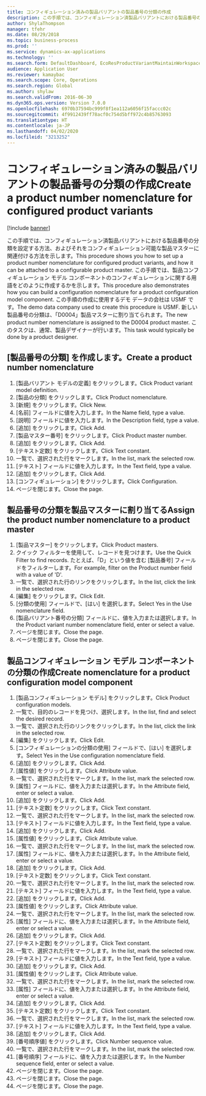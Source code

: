 ```yaml
---
title: コンフィギュレーション済みの製品バリアントの製品番号の分類の作成
description: この手順では、コンフィギュレーション済製品バリアントにおける製品番号の分類を設定する方法、およびそれをコンフィギュレーション可能な製品マスターに関連付ける方法を示します。
author: ShylaThompson
manager: tfehr
ms.date: 08/29/2018
ms.topic: business-process
ms.prod: ''
ms.service: dynamics-ax-applications
ms.technology: ''
ms.search.form: DefaultDashboard, EcoResProductVariantMaintainWorkspace, EcoResNomenclature, EcoResProductListPage, EcoResProductDetails, PCProductConfigurationModelListPage, PCProductConfigurationModelDetails
audience: Application User
ms.reviewer: kamaybac
ms.search.scope: Core, Operations
ms.search.region: Global
ms.author: shylaw
ms.search.validFrom: 2016-06-30
ms.dyn365.ops.version: Version 7.0.0
ms.openlocfilehash: 6970b37594bc999f8f1ea112a6056f15faccc02c
ms.sourcegitcommit: 4f9912439ff78acf0c754d5bff972c4b85763093
ms.translationtype: HT
ms.contentlocale: ja-JP
ms.lasthandoff: 04/02/2020
ms.locfileid: "3213252"
---
```

# <a name="create-a-product-number-nomenclature-for-configured-product-variants"></a><span data-ttu-id="4ff5f-103">コンフィギュレーション済みの製品バリアントの製品番号の分類の作成</span><span class="sxs-lookup"><span data-stu-id="4ff5f-103">Create a product number nomenclature for configured product variants</span></span>

[!include [banner](../../includes/banner.md)]

<span data-ttu-id="4ff5f-104">この手順では、コンフィギュレーション済製品バリアントにおける製品番号の分類を設定する方法、およびそれをコンフィギュレーション可能な製品マスターに関連付ける方法を示します。</span><span class="sxs-lookup"><span data-stu-id="4ff5f-104">This procedure shows you how to set up a product number nomenclature for configured product variants, and how it can be attached to a configurable product master.</span></span> <span data-ttu-id="4ff5f-105">この手順では、製品コンフィギュレーション モデル コンポーネントのコンフィギュレーションに関する用語をどのように作成するかを示します。</span><span class="sxs-lookup"><span data-stu-id="4ff5f-105">This procedure also demonstrates how you can build a configuration nomenclature for a product configuration model component.</span></span> <span data-ttu-id="4ff5f-106">この手順の作成に使用するデモ データの会社は USMF です。</span><span class="sxs-lookup"><span data-stu-id="4ff5f-106">The demo data company used to create this procedure is USMF.</span></span> <span data-ttu-id="4ff5f-107">新しい製品番号の分類は、「D0004」製品マスターに割り当てられます。</span><span class="sxs-lookup"><span data-stu-id="4ff5f-107">The new product number nomenclature is assigned to the D0004 product master.</span></span> <span data-ttu-id="4ff5f-108">このタスクは、通常、製品デザイナーが行います。</span><span class="sxs-lookup"><span data-stu-id="4ff5f-108">This task would typically be done by a product designer.</span></span>


## <a name="create-a-product-number-nomenclature"></a><span data-ttu-id="4ff5f-109">[製品番号の分類] を作成します。</span><span class="sxs-lookup"><span data-stu-id="4ff5f-109">Create a product number nomenclature</span></span>
1. <span data-ttu-id="4ff5f-110">[製品バリアント モデルの定義] をクリックします。</span><span class="sxs-lookup"><span data-stu-id="4ff5f-110">Click Product variant model definition.</span></span>
2. <span data-ttu-id="4ff5f-111">[製品の分類] をクリックします。</span><span class="sxs-lookup"><span data-stu-id="4ff5f-111">Click Product nomenclature.</span></span>
3. <span data-ttu-id="4ff5f-112">[新規] をクリックします。</span><span class="sxs-lookup"><span data-stu-id="4ff5f-112">Click New.</span></span>
4. <span data-ttu-id="4ff5f-113">[名前] フィールドに値を入力します。</span><span class="sxs-lookup"><span data-stu-id="4ff5f-113">In the Name field, type a value.</span></span>
5. <span data-ttu-id="4ff5f-114">[説明] フィールドに値を入力します。</span><span class="sxs-lookup"><span data-stu-id="4ff5f-114">In the Description field, type a value.</span></span>
6. <span data-ttu-id="4ff5f-115">[追加] をクリックします。</span><span class="sxs-lookup"><span data-stu-id="4ff5f-115">Click Add.</span></span>
7. <span data-ttu-id="4ff5f-116">[製品マスター番号] をクリックします。</span><span class="sxs-lookup"><span data-stu-id="4ff5f-116">Click Product master number.</span></span>
8. <span data-ttu-id="4ff5f-117">[追加] をクリックします。</span><span class="sxs-lookup"><span data-stu-id="4ff5f-117">Click Add.</span></span>
9. <span data-ttu-id="4ff5f-118">[テキスト定数] をクリックします。</span><span class="sxs-lookup"><span data-stu-id="4ff5f-118">Click Text constant.</span></span>
10. <span data-ttu-id="4ff5f-119">一覧で、選択された行をマークします。</span><span class="sxs-lookup"><span data-stu-id="4ff5f-119">In the list, mark the selected row.</span></span>
11. <span data-ttu-id="4ff5f-120">[テキスト] フィールドに値を入力します。</span><span class="sxs-lookup"><span data-stu-id="4ff5f-120">In the Text field, type a value.</span></span>
12. <span data-ttu-id="4ff5f-121">[追加] をクリックします。</span><span class="sxs-lookup"><span data-stu-id="4ff5f-121">Click Add.</span></span>
13. <span data-ttu-id="4ff5f-122">[コンフィギュレーション] をクリックします。</span><span class="sxs-lookup"><span data-stu-id="4ff5f-122">Click Configuration.</span></span>
14. <span data-ttu-id="4ff5f-123">ページを閉じます。</span><span class="sxs-lookup"><span data-stu-id="4ff5f-123">Close the page.</span></span>

## <a name="assign-the-product-number-nomenclature-to-a-product-master"></a><span data-ttu-id="4ff5f-124">製品番号の分類を製品マスターに割り当てる</span><span class="sxs-lookup"><span data-stu-id="4ff5f-124">Assign the product number nomenclature to a product master</span></span>
1. <span data-ttu-id="4ff5f-125">[製品マスター] をクリックします。</span><span class="sxs-lookup"><span data-stu-id="4ff5f-125">Click Product masters.</span></span>
2. <span data-ttu-id="4ff5f-126">クイック フィルターを使用して、レコードを見つけます。</span><span class="sxs-lookup"><span data-stu-id="4ff5f-126">Use the Quick Filter to find records.</span></span> <span data-ttu-id="4ff5f-127">たとえば、「D」という値を含む [製品番号] フィールドをフィルターします。</span><span class="sxs-lookup"><span data-stu-id="4ff5f-127">For example, filter on the Product number field with a value of 'D'.</span></span>
3. <span data-ttu-id="4ff5f-128">一覧で、選択された行のリンクをクリックします。</span><span class="sxs-lookup"><span data-stu-id="4ff5f-128">In the list, click the link in the selected row.</span></span>
4. <span data-ttu-id="4ff5f-129">[編集] をクリックします。</span><span class="sxs-lookup"><span data-stu-id="4ff5f-129">Click Edit.</span></span>
5. <span data-ttu-id="4ff5f-130">[分類の使用] フィールドで、[はい] を選択します。</span><span class="sxs-lookup"><span data-stu-id="4ff5f-130">Select Yes in the Use nomenclature field.</span></span>
6. <span data-ttu-id="4ff5f-131">[製品バリアント番号の分類] フィールドに、値を入力または選択します。</span><span class="sxs-lookup"><span data-stu-id="4ff5f-131">In the Product variant number nomenclature field, enter or select a value.</span></span>
7. <span data-ttu-id="4ff5f-132">ページを閉じます。</span><span class="sxs-lookup"><span data-stu-id="4ff5f-132">Close the page.</span></span>
8. <span data-ttu-id="4ff5f-133">ページを閉じます。</span><span class="sxs-lookup"><span data-stu-id="4ff5f-133">Close the page.</span></span>

## <a name="create-nomenclature-for-a-product-configuration-model-component"></a><span data-ttu-id="4ff5f-134">製品コンフィギュレーション モデル コンポーネントの分類の作成</span><span class="sxs-lookup"><span data-stu-id="4ff5f-134">Create nomenclature for a product configuration model component</span></span>
1. <span data-ttu-id="4ff5f-135">[製品コンフィギュレーション モデル] をクリックします。</span><span class="sxs-lookup"><span data-stu-id="4ff5f-135">Click Product configuration models.</span></span>
2. <span data-ttu-id="4ff5f-136">一覧で、目的のレコードを見つけ、選択します。</span><span class="sxs-lookup"><span data-stu-id="4ff5f-136">In the list, find and select the desired record.</span></span>
3. <span data-ttu-id="4ff5f-137">一覧で、選択された行のリンクをクリックします。</span><span class="sxs-lookup"><span data-stu-id="4ff5f-137">In the list, click the link in the selected row.</span></span>
4. <span data-ttu-id="4ff5f-138">[編集] をクリックします。</span><span class="sxs-lookup"><span data-stu-id="4ff5f-138">Click Edit.</span></span>
5. <span data-ttu-id="4ff5f-139">[コンフィギュレーションの分類の使用] フィールドで、[はい] を選択します。</span><span class="sxs-lookup"><span data-stu-id="4ff5f-139">Select Yes in the Use configuration nomenclature field.</span></span>
6. <span data-ttu-id="4ff5f-140">[追加] をクリックします。</span><span class="sxs-lookup"><span data-stu-id="4ff5f-140">Click Add.</span></span>
7. <span data-ttu-id="4ff5f-141">[属性値] をクリックします。</span><span class="sxs-lookup"><span data-stu-id="4ff5f-141">Click Attribute value.</span></span>
8. <span data-ttu-id="4ff5f-142">一覧で、選択された行をマークします。</span><span class="sxs-lookup"><span data-stu-id="4ff5f-142">In the list, mark the selected row.</span></span>
9. <span data-ttu-id="4ff5f-143">[属性] フィールドに、値を入力または選択します。</span><span class="sxs-lookup"><span data-stu-id="4ff5f-143">In the Attribute field, enter or select a value.</span></span>
10. <span data-ttu-id="4ff5f-144">[追加] をクリックします。</span><span class="sxs-lookup"><span data-stu-id="4ff5f-144">Click Add.</span></span>
11. <span data-ttu-id="4ff5f-145">[テキスト定数] をクリックします。</span><span class="sxs-lookup"><span data-stu-id="4ff5f-145">Click Text constant.</span></span>
12. <span data-ttu-id="4ff5f-146">一覧で、選択された行をマークします。</span><span class="sxs-lookup"><span data-stu-id="4ff5f-146">In the list, mark the selected row.</span></span>
13. <span data-ttu-id="4ff5f-147">[テキスト] フィールドに値を入力します。</span><span class="sxs-lookup"><span data-stu-id="4ff5f-147">In the Text field, type a value.</span></span>
14. <span data-ttu-id="4ff5f-148">[追加] をクリックします。</span><span class="sxs-lookup"><span data-stu-id="4ff5f-148">Click Add.</span></span>
15. <span data-ttu-id="4ff5f-149">[属性値] をクリックします。</span><span class="sxs-lookup"><span data-stu-id="4ff5f-149">Click Attribute value.</span></span>
16. <span data-ttu-id="4ff5f-150">一覧で、選択された行をマークします。</span><span class="sxs-lookup"><span data-stu-id="4ff5f-150">In the list, mark the selected row.</span></span>
17. <span data-ttu-id="4ff5f-151">[属性] フィールドに、値を入力または選択します。</span><span class="sxs-lookup"><span data-stu-id="4ff5f-151">In the Attribute field, enter or select a value.</span></span>
18. <span data-ttu-id="4ff5f-152">[追加] をクリックします。</span><span class="sxs-lookup"><span data-stu-id="4ff5f-152">Click Add.</span></span>
19. <span data-ttu-id="4ff5f-153">[テキスト定数] をクリックします。</span><span class="sxs-lookup"><span data-stu-id="4ff5f-153">Click Text constant.</span></span>
20. <span data-ttu-id="4ff5f-154">一覧で、選択された行をマークします。</span><span class="sxs-lookup"><span data-stu-id="4ff5f-154">In the list, mark the selected row.</span></span>
21. <span data-ttu-id="4ff5f-155">[テキスト] フィールドに値を入力します。</span><span class="sxs-lookup"><span data-stu-id="4ff5f-155">In the Text field, type a value.</span></span>
22. <span data-ttu-id="4ff5f-156">[追加] をクリックします。</span><span class="sxs-lookup"><span data-stu-id="4ff5f-156">Click Add.</span></span>
23. <span data-ttu-id="4ff5f-157">[属性値] をクリックします。</span><span class="sxs-lookup"><span data-stu-id="4ff5f-157">Click Attribute value.</span></span>
24. <span data-ttu-id="4ff5f-158">一覧で、選択された行をマークします。</span><span class="sxs-lookup"><span data-stu-id="4ff5f-158">In the list, mark the selected row.</span></span>
25. <span data-ttu-id="4ff5f-159">[属性] フィールドに、値を入力または選択します。</span><span class="sxs-lookup"><span data-stu-id="4ff5f-159">In the Attribute field, enter or select a value.</span></span>
26. <span data-ttu-id="4ff5f-160">[追加] をクリックします。</span><span class="sxs-lookup"><span data-stu-id="4ff5f-160">Click Add.</span></span>
27. <span data-ttu-id="4ff5f-161">[テキスト定数] をクリックします。</span><span class="sxs-lookup"><span data-stu-id="4ff5f-161">Click Text constant.</span></span>
28. <span data-ttu-id="4ff5f-162">一覧で、選択された行をマークします。</span><span class="sxs-lookup"><span data-stu-id="4ff5f-162">In the list, mark the selected row.</span></span>
29. <span data-ttu-id="4ff5f-163">[テキスト] フィールドに値を入力します。</span><span class="sxs-lookup"><span data-stu-id="4ff5f-163">In the Text field, type a value.</span></span>
30. <span data-ttu-id="4ff5f-164">[追加] をクリックします。</span><span class="sxs-lookup"><span data-stu-id="4ff5f-164">Click Add.</span></span>
31. <span data-ttu-id="4ff5f-165">[属性値] をクリックします。</span><span class="sxs-lookup"><span data-stu-id="4ff5f-165">Click Attribute value.</span></span>
32. <span data-ttu-id="4ff5f-166">一覧で、選択された行をマークします。</span><span class="sxs-lookup"><span data-stu-id="4ff5f-166">In the list, mark the selected row.</span></span>
33. <span data-ttu-id="4ff5f-167">[属性] フィールドに、値を入力または選択します。</span><span class="sxs-lookup"><span data-stu-id="4ff5f-167">In the Attribute field, enter or select a value.</span></span>
34. <span data-ttu-id="4ff5f-168">[追加] をクリックします。</span><span class="sxs-lookup"><span data-stu-id="4ff5f-168">Click Add.</span></span>
35. <span data-ttu-id="4ff5f-169">[テキスト定数] をクリックします。</span><span class="sxs-lookup"><span data-stu-id="4ff5f-169">Click Text constant.</span></span>
36. <span data-ttu-id="4ff5f-170">一覧で、選択された行をマークします。</span><span class="sxs-lookup"><span data-stu-id="4ff5f-170">In the list, mark the selected row.</span></span>
37. <span data-ttu-id="4ff5f-171">[テキスト] フィールドに値を入力します。</span><span class="sxs-lookup"><span data-stu-id="4ff5f-171">In the Text field, type a value.</span></span>
38. <span data-ttu-id="4ff5f-172">[追加] をクリックします。</span><span class="sxs-lookup"><span data-stu-id="4ff5f-172">Click Add.</span></span>
39. <span data-ttu-id="4ff5f-173">[番号順序値] をクリックします。</span><span class="sxs-lookup"><span data-stu-id="4ff5f-173">Click Number sequence value.</span></span>
40. <span data-ttu-id="4ff5f-174">一覧で、選択された行をマークします。</span><span class="sxs-lookup"><span data-stu-id="4ff5f-174">In the list, mark the selected row.</span></span>
41. <span data-ttu-id="4ff5f-175">[番号順序] フィールドに、値を入力または選択します。</span><span class="sxs-lookup"><span data-stu-id="4ff5f-175">In the Number sequence field, enter or select a value.</span></span>
42. <span data-ttu-id="4ff5f-176">ページを閉じます。</span><span class="sxs-lookup"><span data-stu-id="4ff5f-176">Close the page.</span></span>
43. <span data-ttu-id="4ff5f-177">ページを閉じます。</span><span class="sxs-lookup"><span data-stu-id="4ff5f-177">Close the page.</span></span>
44. <span data-ttu-id="4ff5f-178">ページを閉じます。</span><span class="sxs-lookup"><span data-stu-id="4ff5f-178">Close the page.</span></span>

